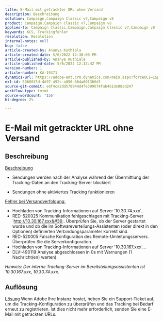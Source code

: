 ```yaml
---
title: E-Mail mit getrackter URL ohne Versand
description: Beschreibung
solution: Campaign,Campaign Classic v7,Campaign v8
product: Campaign,Campaign Classic v7,Campaign v8
applies-to: Campaign Classic,Campaign,Campaign Classic v7,Campaign v8
keywords: KCS, Trackingfehler
resolution: Resolution
internal-notes: null
bug: false
article-created-by: Ananya Kuthiala
article-created-date: 5/6/2022 12:30:00 PM
article-published-by: Ananya Kuthiala
article-published-date: 5/6/2022 12:32:42 PM
version-number: 1
article-number: KA-19371
dynamics-url: https://adobe-ent.crm.dynamics.com/main.aspx?forceUCI=1&pagetype=entityrecord&etn=knowledgearticle&id=b64d0139-38cd-ec11-a7b5-0022480b639b
exl-id: 5368015d-4d97-492c-a056-664a601306df
source-git-commit: e8f4ca2dd578944d4fe399074fab461de88ad247
workflow-type: tm+mt
source-wordcount: '156'
ht-degree: 2%

---
```


# E-Mail mit getrackter URL ohne Versand

## Beschreibung

<u>Beschreibung</u>
- Sendungen werden nach der Analyse während der Übermittlung der Tracking-Daten an den Tracking-Server blockiert

- Sendungen ohne aktiviertes Tracking funktionieren



<u>Fehler bei Versandverfolgung:</u>

- Hochladen von Tracking-Informationen auf Server &#39;10.30.74.xxx&#39;..
- RED-520025 Kommunikation fehlgeschlagen mit Tracking-Server &#39;http://10.30.167.xxx&#39;. Überprüfen Sie, ob der Server gestartet wurde und ob die im Softwareverteilungs-Assistenten (oder direkt in den Optionen) definierten Verbindungsparameter korrekt sind.
- RED-520005 Falsche Konfiguration des Remote-Umleitungsservers. Überprüfen Sie die Serverkonfiguration.
- Hochladen von Tracking-Informationen auf Server &#39;10.30.167.xxx&#39;...
- DLV-490119 Analyse abgeschlossen in 0s mit Warnungen (1 Nachricht(en) warten).


*Hinweis: Der interne Tracking-Server im Bereitstellungsassistenten ist 10.30.167.xxx, 10.30.74.xxx.*


## Auflösung

<u>Lösung</u>
Wenn Adobe Ihre Instanz hostet, heben Sie ein Support-Ticket auf, um die Tracking-Konfiguration zu überprüfen und das Tracking bei Bedarf erneut zu registrieren. Ist dies nicht mehr erforderlich, senden Sie eine E-Mail mit getrackten URLs.
